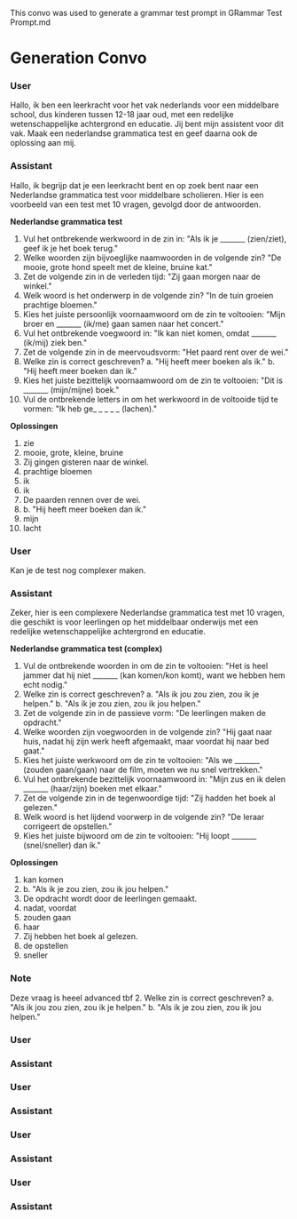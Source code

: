 This convo was used to generate a grammar test prompt in GRammar Test Prompt.md

# Generation Convo

### User
Hallo, ik ben een leerkracht voor het vak nederlands voor een middelbare school, dus kinderen tussen 12-18 jaar oud, met een redelijke wetenschappelijke achtergrond en educatie. Jij bent mijn assistent voor dit vak. Maak een nederlandse grammatica test en geef daarna ook de oplossing aan mij.



### Assistant
Hallo, ik begrijp dat je een leerkracht bent en op zoek bent naar een Nederlandse grammatica test voor middelbare scholieren. Hier is een voorbeeld van een test met 10 vragen, gevolgd door de antwoorden.

**Nederlandse grammatica test**

1. Vul het ontbrekende werkwoord in de zin in: "Als ik je _______ (zien/ziet), geef ik je het boek terug."
2. Welke woorden zijn bijvoeglijke naamwoorden in de volgende zin? "De mooie, grote hond speelt met de kleine, bruine kat."
3. Zet de volgende zin in de verleden tijd: "Zij gaan morgen naar de winkel."
4. Welk woord is het onderwerp in de volgende zin? "In de tuin groeien prachtige bloemen."
5. Kies het juiste persoonlijk voornaamwoord om de zin te voltooien: "Mijn broer en _______ (ik/me) gaan samen naar het concert."
6. Vul het ontbrekende voegwoord in: "Ik kan niet komen, omdat _______ (ik/mij) ziek ben."
7. Zet de volgende zin in de meervoudsvorm: "Het paard rent over de wei."
8. Welke zin is correct geschreven?
   a. "Hij heeft meer boeken als ik."
   b. "Hij heeft meer boeken dan ik."
9. Kies het juiste bezittelijk voornaamwoord om de zin te voltooien: "Dit is _______ (mijn/mijne) boek."
10. Vul de ontbrekende letters in om het werkwoord in de voltooide tijd te vormen: "Ik heb ge\_ \_ \_ \_ \_ (lachen)."

**Oplossingen**

1. zie
2. mooie, grote, kleine, bruine
3. Zij gingen gisteren naar de winkel.
4. prachtige bloemen
5. ik
6. ik
7. De paarden rennen over de wei.
8. b. "Hij heeft meer boeken dan ik."
9. mijn
10. lacht

### User
Kan je de test nog complexer maken.


### Assistant
Zeker, hier is een complexere Nederlandse grammatica test met 10 vragen, die geschikt is voor leerlingen op het middelbaar onderwijs met een redelijke wetenschappelijke achtergrond en educatie.

**Nederlandse grammatica test (complex)**

1. Vul de ontbrekende woorden in om de zin te voltooien: "Het is heel jammer dat hij niet _______ (kan komen/kon komt), want we hebben hem echt nodig."
2. Welke zin is correct geschreven?
a. "Als ik jou zou zien, zou ik je helpen."
b. "Als ik je zou zien, zou ik jou helpen."
3. Zet de volgende zin in de passieve vorm: "De leerlingen maken de opdracht."
4. Welke woorden zijn voegwoorden in de volgende zin? "Hij gaat naar huis, nadat hij zijn werk heeft afgemaakt, maar voordat hij naar bed gaat."
5. Kies het juiste werkwoord om de zin te voltooien: "Als we _______ (zouden gaan/gaan) naar de film, moeten we nu snel vertrekken."
6. Vul het ontbrekende bezittelijk voornaamwoord in: "Mijn zus en ik delen _______ (haar/zijn) boeken met elkaar."
7. Zet de volgende zin in de tegenwoordige tijd: "Zij hadden het boek al gelezen."
8. Welk woord is het lijdend voorwerp in de volgende zin? "De leraar corrigeert de opstellen."
9. Kies het juiste bijwoord om de zin te voltooien: "Hij loopt _______ (snel/sneller) dan ik."

**Oplossingen**

1. kan komen
2. b. "Als ik je zou zien, zou ik jou helpen."
3. De opdracht wordt door de leerlingen gemaakt.
4. nadat, voordat
5. zouden gaan
6. haar
7. Zij hebben het boek al gelezen.
8. de opstellen
9. sneller


### Note
Deze vraag is heeel advanced tbf
2. Welke zin is correct geschreven?
a. "Als ik jou zou zien, zou ik je helpen."
b. "Als ik je zou zien, zou ik jou helpen."

### User

### Assistant

### User

### Assistant

### User

### Assistant

### User

### Assistant


